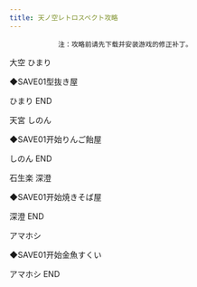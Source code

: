 ```yaml
---
title: 天ノ空レトロスペクト攻略
---
```


                注：攻略前请先下载并安装游戏的修正补丁。

大空 ひまり

◆SAVE01型抜き屋

ひまり END

天宮 しのん

◆SAVE01开始りんご飴屋

しのん END

石生楽 深澄

◆SAVE01开始焼きそば屋

深澄 END

アマホシ

◆SAVE01开始金魚すくい

アマホシ END
              
